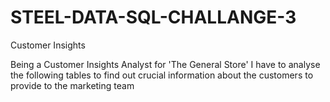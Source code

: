 # STEEL-DATA-SQL-CHALLANGE-3
Customer Insights


Being a Customer Insights Analyst for 'The General Store'
I have to analyse the following tables to find out crucial information about the customers to provide to the marketing team
